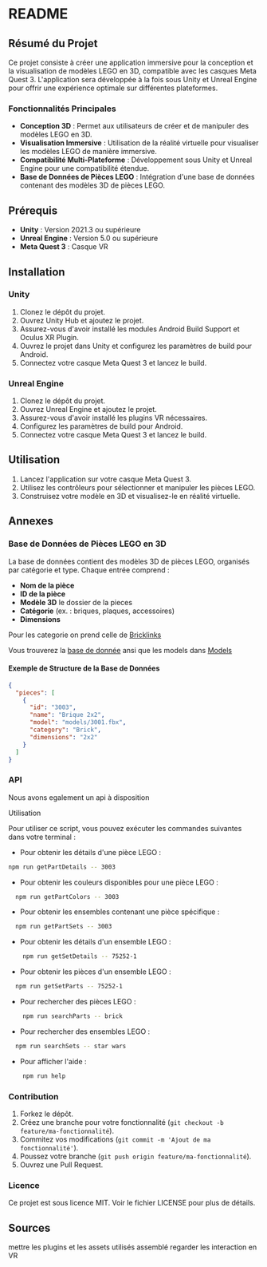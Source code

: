 # README

## Résumé du Projet

Ce projet consiste à créer une application immersive pour la conception et la visualisation de modèles LEGO en 3D, compatible avec les casques Meta Quest 3. L'application sera développée à la fois sous Unity et Unreal Engine pour offrir une expérience optimale sur différentes plateformes.

### Fonctionnalités Principales

- **Conception 3D** : Permet aux utilisateurs de créer et de manipuler des modèles LEGO en 3D.
- **Visualisation Immersive** : Utilisation de la réalité virtuelle pour visualiser les modèles LEGO de manière immersive.
- **Compatibilité Multi-Plateforme** : Développement sous Unity et Unreal Engine pour une compatibilité étendue.
- **Base de Données de Pièces LEGO** : Intégration d'une base de données contenant des modèles 3D de pièces LEGO.

## Prérequis

- **Unity** : Version 2021.3 ou supérieure
- **Unreal Engine** : Version 5.0 ou supérieure
- **Meta Quest 3** : Casque VR

## Installation

### Unity

1. Clonez le dépôt du projet.
2. Ouvrez Unity Hub et ajoutez le projet.
3. Assurez-vous d'avoir installé les modules Android Build Support et Oculus XR Plugin.
4. Ouvrez le projet dans Unity et configurez les paramètres de build pour Android.
5. Connectez votre casque Meta Quest 3 et lancez le build.

### Unreal Engine

1. Clonez le dépôt du projet.
2. Ouvrez Unreal Engine et ajoutez le projet.
3. Assurez-vous d'avoir installé les plugins VR nécessaires.
4. Configurez les paramètres de build pour Android.
5. Connectez votre casque Meta Quest 3 et lancez le build.

## Utilisation

1. Lancez l'application sur votre casque Meta Quest 3.
2. Utilisez les contrôleurs pour sélectionner et manipuler les pièces LEGO.
3. Construisez votre modèle en 3D et visualisez-le en réalité virtuelle.

## Annexes

### Base de Données de Pièces LEGO en 3D

La base de données contient des modèles 3D de pièces LEGO, organisés par catégorie et type. Chaque entrée comprend :

- **Nom de la pièce**
- **ID de la pièce**
- **Modèle 3D** le dossier de la pieces
- **Catégorie** (ex. : briques, plaques, accessoires)
- **Dimensions**

Pour les categorie on prend celle de [Bricklinks](https://www.bricklink.com/v2/main.page)

Vous trouverez la [base de donnée](./Models/_Bdd.json) ansi que les models dans [Models](./Models)

#### Exemple de Structure de la Base de Données

```json
{
  "pieces": [
    {
      "id": "3003",
      "name": "Brique 2x2",
      "model": "models/3001.fbx",
      "category": "Brick",
      "dimensions": "2x2"
    }
  ]
}
```

### API

Nous avons egalement un api à disposition

Utilisation

Pour utiliser ce script, vous pouvez exécuter les commandes suivantes dans votre terminal :

- Pour obtenir les détails d'une pièce LEGO :

```sh
npm run getPartDetails -- 3003
```

- Pour obtenir les couleurs disponibles pour une pièce LEGO :

```sh
  npm run getPartColors -- 3003
```

- Pour obtenir les ensembles contenant une pièce spécifique :

```sh
  npm run getPartSets -- 3003
```

- Pour obtenir les détails d'un ensemble LEGO :

```sh
    npm run getSetDetails -- 75252-1
```

- Pour obtenir les pièces d'un ensemble LEGO :

```sh
  npm run getSetParts -- 75252-1
```

- Pour rechercher des pièces LEGO :

```sh
    npm run searchParts -- brick
```

- Pour rechercher des ensembles LEGO :

```sh
  npm run searchSets -- star wars
```

- Pour afficher l'aide :

```sh
    npm run help
```

### Contribution

1. Forkez le dépôt.
2. Créez une branche pour votre fonctionnalité (`git checkout -b feature/ma-fonctionnalité`).
3. Commitez vos modifications (`git commit -m 'Ajout de ma fonctionnalité'`).
4. Poussez votre branche (`git push origin feature/ma-fonctionnalité`).
5. Ouvrez une Pull Request.

### Licence

Ce projet est sous licence MIT. Voir le fichier LICENSE pour plus de détails.

## Sources

mettre les plugins et les assets utilisés assemblé
regarder les interaction en VR